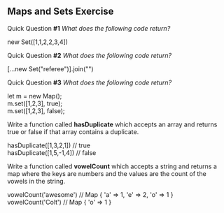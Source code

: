 <p>
<h2>Maps and Sets Exercise</h2>
</p>
<p>
  Quick Question <b>#1</b> <i>What does the following code return?</i>
</p>

new Set([1,1,2,2,3,4])
<br>
<p>
  Quick Question <b>#2</b> <i>What does the following code return?</i>
</p>

[...new Set("referee")].join("")
<br>
<p>
  Quick Question <b>#3</b> <i>What does the following code return?</i>
</p>
<p>
let m = new Map();<br>
m.set([1,2,3], true);<br>
m.set([1,2,3], false);
<br>
<p>Write a function called <b>hasDuplicate</b> which accepts an array and returns true or false if that array contains a duplicate.</p>

hasDuplicate([1,3,2,1]) // true<br>
hasDuplicate([1,5,-1,4]) // false
<br>
<p>Write a function called <b>vowelCount</b> which accepts a string and returns a map where the keys are numbers and the values are the count of the vowels in the string.</p>

vowelCount('awesome') // Map { 'a' => 1, 'e' => 2, 'o' => 1 }<br>
vowelCount('Colt') // Map { 'o' => 1 }
